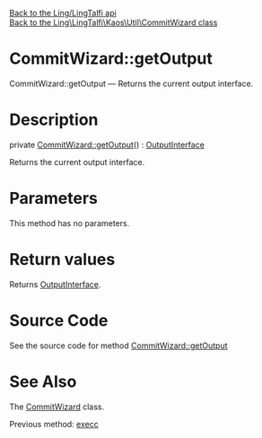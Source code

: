 [Back to the Ling/LingTalfi api](https://github.com/lingtalfi/LingTalfi/blob/master/doc/api/Ling/LingTalfi.md)<br>
[Back to the Ling\LingTalfi\Kaos\Util\CommitWizard class](https://github.com/lingtalfi/LingTalfi/blob/master/doc/api/Ling/LingTalfi/Kaos/Util/CommitWizard.md)


CommitWizard::getOutput
================



CommitWizard::getOutput — Returns the current output interface.




Description
================


private [CommitWizard::getOutput](https://github.com/lingtalfi/LingTalfi/blob/master/doc/api/Ling/LingTalfi/Kaos/Util/CommitWizard/getOutput.md)() : [OutputInterface](https://github.com/lingtalfi/CliTools/blob/master/doc/api/Ling/CliTools/Output/OutputInterface.md)




Returns the current output interface.




Parameters
================

This method has no parameters.


Return values
================

Returns [OutputInterface](https://github.com/lingtalfi/CliTools/blob/master/doc/api/Ling/CliTools/Output/OutputInterface.md).








Source Code
===========
See the source code for method [CommitWizard::getOutput](https://github.com/lingtalfi/LingTalfi/blob/master/Kaos/Util/CommitWizard.php#L201-L207)


See Also
================

The [CommitWizard](https://github.com/lingtalfi/LingTalfi/blob/master/doc/api/Ling/LingTalfi/Kaos/Util/CommitWizard.md) class.

Previous method: [execc](https://github.com/lingtalfi/LingTalfi/blob/master/doc/api/Ling/LingTalfi/Kaos/Util/CommitWizard/execc.md)<br>

